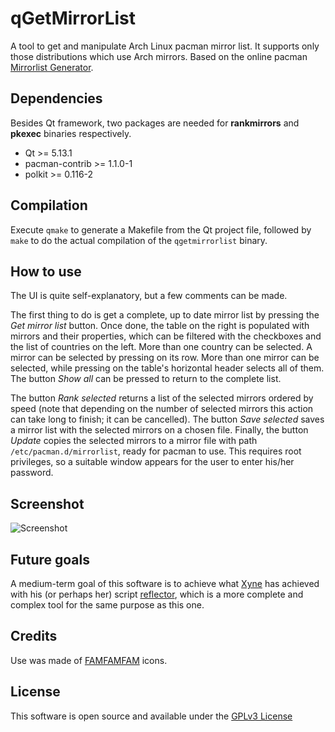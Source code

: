 # qGetMirrorList

A tool to get and manipulate Arch Linux pacman mirror list. It supports only those distributions which use Arch mirrors. Based on the online pacman [Mirrorlist Generator](https://www.archlinux.org/mirrorlist/).

## Dependencies

Besides Qt framework, two packages are needed for **rankmirrors** and **pkexec** binaries respectively.

* Qt >= 5.13.1
* pacman-contrib >= 1.1.0-1
* polkit >= 0.116-2

## Compilation

Execute `qmake` to generate a Makefile from the Qt project file, followed by `make` to do the actual compilation of the `qgetmirrorlist` binary.

## How to use

The UI is quite self-explanatory, but a few comments can be made.

The first thing to do is get a complete, up to date mirror list by pressing the *Get mirror list* button. Once done, the table on the right is populated with mirrors and their properties, which can be filtered with the checkboxes and the list of countries on the left. More than one country can be selected. A mirror can be selected by pressing on its row. More than one mirror can be selected, while pressing on the table's horizontal header selects all of them. The button *Show all* can be pressed to return to the complete list.

The button *Rank selected* returns a list of the selected mirrors ordered by speed (note that depending on the number of selected mirrors this action can take long to finish; it can be cancelled). The button *Save selected* saves a mirror list with the selected mirrors on a chosen file. Finally, the button *Update* copies the selected mirrors to a mirror file with path `/etc/pacman.d/mirrorlist`, ready for pacman to use. This requires root privileges, so a suitable window appears for the user to enter his/her password.

## Screenshot

![Screenshot](https://i.imgur.com/1exqoqN.png)

## Future goals

A medium-term goal of this software is to achieve what [Xyne](https://xyne.archlinux.ca/) has achieved with his (or perhaps her) script [reflector](https://xyne.archlinux.ca/projects/reflector/), which is a more complete and complex tool for the same purpose as this one.

## Credits

Use was made of [FAMFAMFAM](http://www.famfamfam.com/lab/icons/) icons.

## License

This software is open source and available under the [GPLv3 License](LICENSE)
